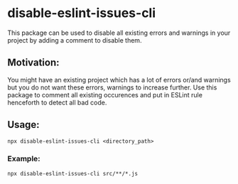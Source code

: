 # disable-eslint-issues-cli

This package can be used to disable all existing errors and warnings in your project by adding a comment to disable them.

## Motivation:

You might have an existing project which has a lot of errors or/and warnings but you do not want these errors, warnings to increase further. Use this package to comment all existing occurences and put in ESLint rule henceforth to detect all bad code.

## Usage:

```
npx disable-eslint-issues-cli <directory_path>
```

### Example:

```
npx disable-eslint-issues-cli src/**/*.js
```
